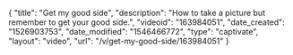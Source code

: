 {
    "title": "Get my good side",
    "description": "How to take a picture but remember to get your good side.",
    "videoid": "163984051",
    "date_created": "1526903753",
    "date_modified": "1546466772",
    "type": "captivate",
    "layout": "video",
    "url": "\/v\/get-my-good-side\/163984051"
}